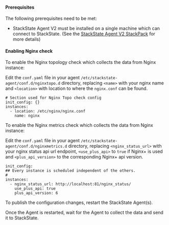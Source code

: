 #### Prerequisites

The following prerequisites need to be met:

* StackState Agent V2 must be installed on a single machine which can connect to StackState. (See the [StackState Agent V2 StackPack](/#/stackpacks/stackstate-agent-v2/) for more details)


#### Enabling Nginx check
To enable the Nginx topology check which collects the data from Nginx instance:

Edit the `conf.yaml` file in your agent `/etc/stackstate-agent/conf.d/nginxtopo.d` directory, replacing `<name>` with your nginx name and 
`<location>` with location to where the `nginx.conf` can be found.

```
# Section used for Nginx Topo check config
init_config: {}
instances:
  - location: /etc/nginx/nginx.conf
    name: nginx
```

To enable the Nginx metrics check which collects the data from Nginx instance:

Edit the `conf.yaml` file in your agent `/etc/stackstate-agent/conf.d/nginxmetrics.d` directory, replacing `<nginx_status_url>` with your nginx status api url endpoint, `<use_plus_api>` to `true` if Nginx+ is used and `<plus_api_version>` to the corresponding Nginx+ api version.

```
init_config:
## Every instance is scheduled independent of the others.
#
instances:
  - nginx_status_url: http://localhost:81/nginx_status/
    use_plus_api: true
    plus_api_version: 6
```

To publish the configuration changes, restart the StackState Agent(s).

Once the Agent is restarted, wait for the Agent to collect the data and send it to StackState.
